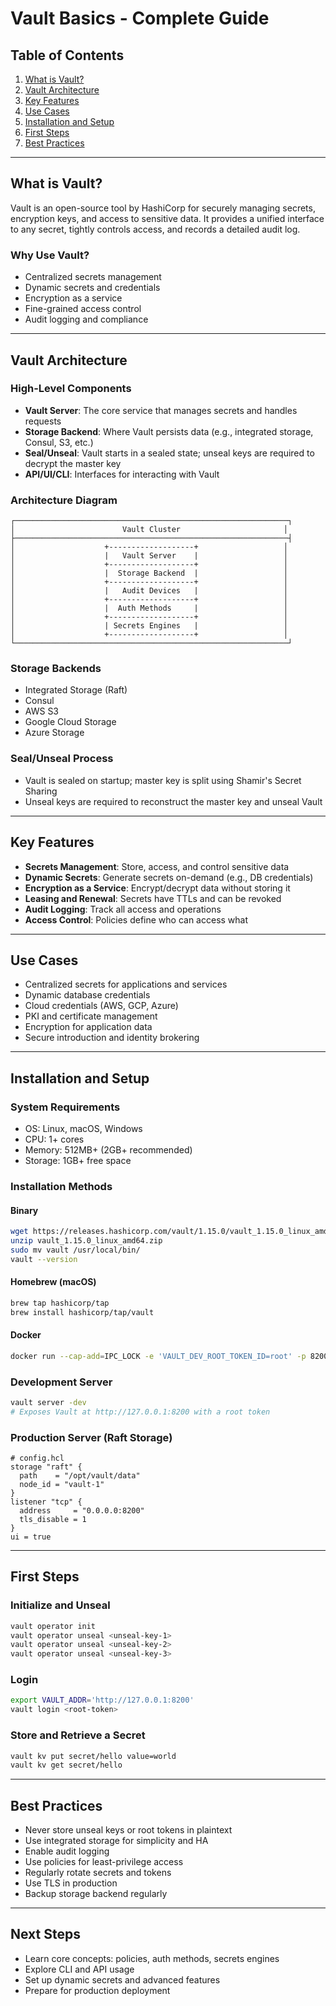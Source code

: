 # Vault Basics - Complete Guide

## Table of Contents
1. [What is Vault?](#what-is-vault)
2. [Vault Architecture](#vault-architecture)
3. [Key Features](#key-features)
4. [Use Cases](#use-cases)
5. [Installation and Setup](#installation-and-setup)
6. [First Steps](#first-steps)
7. [Best Practices](#best-practices)

---

## What is Vault?

Vault is an open-source tool by HashiCorp for securely managing secrets, encryption keys, and access to sensitive data. It provides a unified interface to any secret, tightly controls access, and records a detailed audit log.

### Why Use Vault?
- Centralized secrets management
- Dynamic secrets and credentials
- Encryption as a service
- Fine-grained access control
- Audit logging and compliance

---

## Vault Architecture

### High-Level Components
- **Vault Server**: The core service that manages secrets and handles requests
- **Storage Backend**: Where Vault persists data (e.g., integrated storage, Consul, S3, etc.)
- **Seal/Unseal**: Vault starts in a sealed state; unseal keys are required to decrypt the master key
- **API/UI/CLI**: Interfaces for interacting with Vault

### Architecture Diagram
```
┌─────────────────────────────────────────────────────────────┐
│                        Vault Cluster                       │
├─────────────────────────────────────────────────────────────┤
│                    +-------------------+                   │
│                    |   Vault Server    |                   │
│                    +-------------------+                   │
│                    |  Storage Backend  |                   │
│                    +-------------------+                   │
│                    |   Audit Devices   |                   │
│                    +-------------------+                   │
│                    |  Auth Methods     |                   │
│                    +-------------------+                   │
│                    | Secrets Engines   |                   │
│                    +-------------------+                   │
└─────────────────────────────────────────────────────────────┘
```

### Storage Backends
- Integrated Storage (Raft)
- Consul
- AWS S3
- Google Cloud Storage
- Azure Storage

### Seal/Unseal Process
- Vault is sealed on startup; master key is split using Shamir's Secret Sharing
- Unseal keys are required to reconstruct the master key and unseal Vault

---

## Key Features
- **Secrets Management**: Store, access, and control sensitive data
- **Dynamic Secrets**: Generate secrets on-demand (e.g., DB credentials)
- **Encryption as a Service**: Encrypt/decrypt data without storing it
- **Leasing and Renewal**: Secrets have TTLs and can be revoked
- **Audit Logging**: Track all access and operations
- **Access Control**: Policies define who can access what

---

## Use Cases
- Centralized secrets for applications and services
- Dynamic database credentials
- Cloud credentials (AWS, GCP, Azure)
- PKI and certificate management
- Encryption for application data
- Secure introduction and identity brokering

---

## Installation and Setup

### System Requirements
- OS: Linux, macOS, Windows
- CPU: 1+ cores
- Memory: 512MB+ (2GB+ recommended)
- Storage: 1GB+ free space

### Installation Methods
#### Binary
```bash
wget https://releases.hashicorp.com/vault/1.15.0/vault_1.15.0_linux_amd64.zip
unzip vault_1.15.0_linux_amd64.zip
sudo mv vault /usr/local/bin/
vault --version
```
#### Homebrew (macOS)
```bash
brew tap hashicorp/tap
brew install hashicorp/tap/vault
```
#### Docker
```bash
docker run --cap-add=IPC_LOCK -e 'VAULT_DEV_ROOT_TOKEN_ID=root' -p 8200:8200 vault:latest
```

### Development Server
```bash
vault server -dev
# Exposes Vault at http://127.0.0.1:8200 with a root token
```

### Production Server (Raft Storage)
```hcl
# config.hcl
storage "raft" {
  path    = "/opt/vault/data"
  node_id = "vault-1"
}
listener "tcp" {
  address     = "0.0.0.0:8200"
  tls_disable = 1
}
ui = true
```

---

## First Steps

### Initialize and Unseal
```bash
vault operator init
vault operator unseal <unseal-key-1>
vault operator unseal <unseal-key-2>
vault operator unseal <unseal-key-3>
```

### Login
```bash
export VAULT_ADDR='http://127.0.0.1:8200'
vault login <root-token>
```

### Store and Retrieve a Secret
```bash
vault kv put secret/hello value=world
vault kv get secret/hello
```

---

## Best Practices
- Never store unseal keys or root tokens in plaintext
- Use integrated storage for simplicity and HA
- Enable audit logging
- Use policies for least-privilege access
- Regularly rotate secrets and tokens
- Use TLS in production
- Backup storage backend regularly

---

## Next Steps
- Learn core concepts: policies, auth methods, secrets engines
- Explore CLI and API usage
- Set up dynamic secrets and advanced features
- Prepare for production deployment 